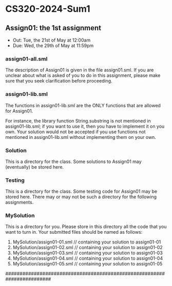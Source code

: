 # CS320-2024-Sum1

## Assign01: the 1st assignment

- Out: Tue, the 21st of May at 12:00am
- Due: Wed, the 29th of May at 11:59pm

### assign01-all.sml

The description of Assign01 is given in the
file assign01.sml. If you are unclear about
what is asked of you to do in this assignment,
please make sure that you seek clarification
before proceeding.

### assign01-lib.sml

The functions in assign01-lib.sml are the ONLY functions that are
allowed for Assign01.

For instance, the library function String.substring is not mentioned
in assign01-lib.sml; if you want to use it, then you have to implement
it on you own. Your solution would not be accepted if you use
functions not mentioned in assign01-lib.sml without implementing them
on your own.

### Solution

This is a directory for the class.  Some solutions to Assign01 may
(eventually) be stored here.

### Testing

This is a directory for the class.  Some testing code for Assign01 may
be stored here. There may or may not be such a directory for the following
assignments.

### MySolution

This is a directory for you. Please store in this directory all the
code that you want to turn in. Your submitted files should be named
as follows:

1. MySolution/assign01-01.sml // containing your solution to assign01-01
2. MySolution/assign01-02.sml // containing your solution to assign01-02
3. MySolution/assign01-03.sml // containing your solution to assign01-03
4. MySolution/assign01-04.sml // containing your solution to assign01-04
5. MySolution/assign01-05.sml // containing your solution to assign01-05

########################################################################
